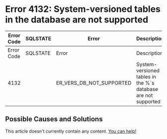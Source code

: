 
# Error 4132: System-versioned tables in the database are not supported


| Error Code | SQLSTATE | Error | Description |
| --- | --- | --- | --- |
| Error Code | SQLSTATE | Error | Description |
| 4132 |  | ER_VERS_DB_NOT_SUPPORTED | System-versioned tables in the %`s database are not supported |




## Possible Causes and Solutions


This article doesn't currently contain any content. [You can help!](/kb/en/writing-and-editing-knowledge-base-articles/)


